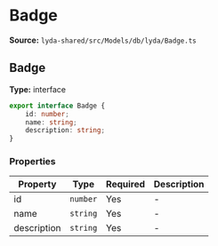 # Badge

**Source:** `lyda-shared/src/Models/db/lyda/Badge.ts`

## Badge

**Type:** interface

```typescript
export interface Badge {
    id: number;
    name: string;
    description: string;
}
```

### Properties

| Property | Type | Required | Description |
|----------|------|----------|-------------|
| id | `number` | Yes | - |
| name | `string` | Yes | - |
| description | `string` | Yes | - |

